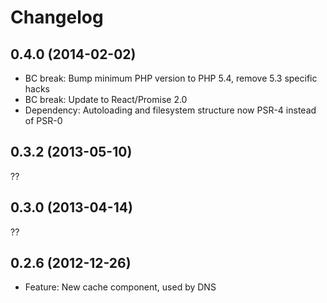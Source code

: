 # Changelog

## 0.4.0 (2014-02-02)

* BC break: Bump minimum PHP version to PHP 5.4, remove 5.3 specific hacks
* BC break: Update to React/Promise 2.0
* Dependency: Autoloading and filesystem structure now PSR-4 instead of PSR-0

## 0.3.2 (2013-05-10)

??

## 0.3.0 (2013-04-14)

??

## 0.2.6 (2012-12-26)

* Feature: New cache component, used by DNS

